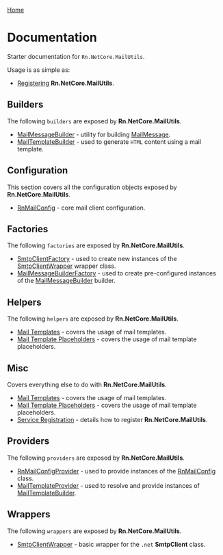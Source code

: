 [Home](/README.md)

# Documentation
Starter documentation for `Rn.NetCore.MailUtils`.

Usage is as simple as:

- [Registering](/docs/misc/ServiceRegistration.md) **Rn.NetCore.MailUtils**.


## Builders
The following `builders` are exposed by **Rn.NetCore.MailUtils**.

- [MailMessageBuilder](/docs/builders/MailMessageBuilder.md) - utility for building [MailMessage](https://docs.microsoft.com/en-us/dotnet/api/system.net.mail.mailmessage?view=net-6.0).
- [MailTemplateBuilder](/docs/builders/MailTemplateBuilder.md) - used to generate `HTML` content using a mail template.

## Configuration
This section covers all the configuration objects exposed by **Rn.NetCore.MailUtils**.

- [RnMailConfig](/docs/configuration/RnMailConfig.md) - core mail client configuration.

## Factories
The following `factories` are exposed by **Rn.NetCore.MailUtils**.

- [SmtpClientFactory](/docs/factories/SmtpClientFactory.md) - used to create new instances of the [SmtpClientWrapper](/docs/wrappers/SmtpClientWrapper.md) wrapper class.
- [MailMessageBuilderFactory](/docs/factories/MailMessageBuilderFactory.md) - used to create pre-configured instances of the [MailMessageBuilder](/docs/builders/MailMessageBuilder.md) builder.


## Helpers
The following `helpers` are exposed by **Rn.NetCore.MailUtils**.

- [Mail Templates](/docs/misc/MailTemplates.md) - covers the usage of mail templates.
- [Mail Template Placeholders](/docs/misc/MailTemplatePlaceholders.md) - covers the usage of mail template placeholders.

## Misc
Covers everything else to do with **Rn.NetCore.MailUtils**.

- [Mail Templates](/docs/misc/MailTemplates.md) - covers the usage of mail templates.
- [Mail Template Placeholders](/docs/misc/MailTemplatePlaceholders.md) - covers the usage of mail template placeholders.
- [Service Registration](/docs/misc/ServiceRegistration.md) - details how to register **Rn.NetCore.MailUtils**.

## Providers
The following `providers` are exposed by **Rn.NetCore.MailUtils**.

- [RnMailConfigProvider](/docs/providers/RnMailConfigProvider.md) - used to provide instances of the [RnMailConfig](/docs/configuration/RnMailConfig.md) class.
- [MailTemplateProvider](/docs/providers/MailTemplateProvider.md) - used to resolve and provide instances of [MailTemplateBuilder](/docs/builders/MailTemplateBuilder.md).

## Wrappers
The following `wrappers` are exposed by **Rn.NetCore.MailUtils**.

- [SmtpClientWrapper](/docs/wrappers/SmtpClientWrapper.md) - basic wrapper for the `.net` **SmtpClient** class.


<!--(Rn.BuildScriptHelper){
	"version": "1.0.106",
	"replace": false
}(END)-->